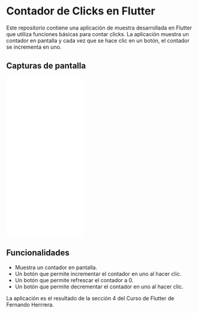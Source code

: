 # Contador de Clicks en Flutter

Este repositorio contiene una aplicación de muestra desarrollada en Flutter que utiliza funciones básicas para contar clicks. La aplicación muestra un contador en pantalla y cada vez que se hace clic en un botón, el contador se incrementa en uno.

## Capturas de pantalla

![Captura](screenshot.png)

## Funcionalidades

- Muestra un contador en pantalla.
- Un botón que permite incrementar el contador en uno al hacer clic.
- Un botón que permite refrescar el contador a 0.
- Un botón que permite decrementar el contador en uno al hacer clic.


La aplicación es el resultado de la sección 4 del Curso de Flutter de Fernando Herrrera.
